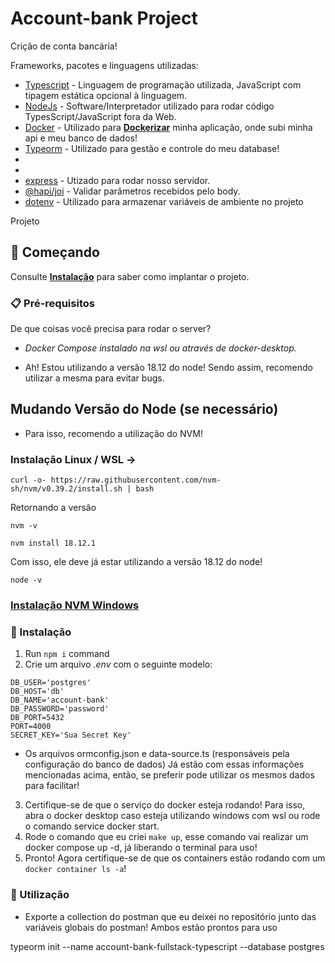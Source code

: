 # Account-bank Project

Crição de conta bancária!

Frameworks, pacotes e linguagens utilizadas: 
- [Typescript](https://www.typescriptlang.org/) - Linguagem de programação utilizada, JavaScript com tipagem estática opcional à linguagem.
- [NodeJs](https://nodejs.org/en/) - Software/Interpretador utilizado para rodar código TypesScript/JavaScript fora da Web.
- [Docker](https://docs.docker.com/compose/) - Utilizado para **[Dockerizar](https://medium.com/trainingcenter/dockerizando-sua-aplica%C3%A7%C3%A3o-e18969613f4b)** minha aplicação, onde subi minha api e meu banco de dados!
- [Typeorm](https://medium.com/trainingcenter/dockerizando-sua-aplica%C3%A7%C3%A3o-e18969613f4b) - Utilizado para gestão e controle do meu database!
- []()
- []()
- [express](https://expressjs.com/pt-br/4x/api.html) - Utizado para rodar nosso servidor.
- [@hapi/joi](https://www.npmjs.com/package/@hapi/joi) - Validar parâmetros recebidos pelo body.
- [dotenv](https://www.npmjs.com/package/dotenv) - Utilizado para armazenar variáveis de ambiente no projeto

Projeto 

## 🚀 Começando

Consulte **[Instalação](#-instala%C3%A7%C3%A3o)** para saber como implantar o projeto.

### 📋 Pré-requisitos

De que coisas você precisa para rodar o server?

- _Docker Compose instalado na wsl ou através de docker-desktop._

- Ah! Estou utilizando a versão 18.12 do node! Sendo assim, recomendo utilizar a mesma para evitar bugs.

## Mudando Versão do Node (se necessário)

- Para isso, recomendo a utilização do NVM!

### Instalação Linux / WSL ->

```
curl -o- https://raw.githubusercontent.com/nvm-sh/nvm/v0.39.2/install.sh | bash
```

Retornando a versão

```
nvm -v
```

```
nvm install 18.12.1
```

Com isso, ele deve já estar utilizando a versão 18.12 do node!

```
node -v
```

### **[Instalação NVM Windows](https://github.com/coreybutler/nvm-windows)**

### 🔧 Instalação

1. Run `npm i` command
2. Crie um arquivo _.env_ com o seguinte modelo:

```
DB_USER='postgres'
DB_HOST='db'
DB_NAME='account-bank'
DB_PASSWORD='password'
DB_PORT=5432
PORT=4000
SECRET_KEY='Sua Secret Key'
```

- Os arquivos ormconfig.json e data-source.ts (responsáveis pela configuração do banco de dados)
  Já estão com essas informações mencionadas acima, então, se preferir pode utilizar os mesmos dados para facilitar!

3. Certifique-se de que o serviço do docker esteja rodando! Para isso, abra o docker desktop caso esteja utilizando windows com wsl ou rode o comando service docker start.
4. Rode o comando que eu criei `make up`, esse comando vai realizar um docker compose up -d, já liberando o terminal para uso!
5. Pronto! Agora certifique-se de que os containers estão rodando com um `docker container ls -a`!

### 🔧 Utilização

- Exporte a collection do postman que eu deixei no repositório junto das variáveis globais do postman! Ambos estão prontos para uso

typeorm init --name account-bank-fullstack-typescript --database postgres
